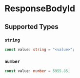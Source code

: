 # ResponseBodyId


## Supported Types

### `string`

```typescript
const value: string = "<value>";
```

### `number`

```typescript
const value: number = 5955.85;
```

